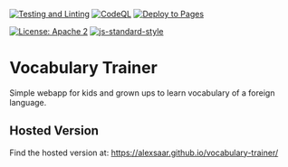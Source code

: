 [![Testing and Linting](https://github.com/alexsaar/vocabulary-trainer/actions/workflows/tests.yml/badge.svg)](https://github.com/alexsaar/vocabulary-trainer/actions/workflows/tests.yml)
[![CodeQL](https://github.com/alexsaar/vocabulary-trainer/actions/workflows/codeql.yml/badge.svg)](https://github.com/alexsaar/vocabulary-trainer/actions/workflows/codeql.yml)
[![Deploy to Pages](https://github.com/alexsaar/vocabulary-trainer/actions/workflows/static.yml/badge.svg)](https://github.com/alexsaar/vocabulary-trainer/actions/workflows/static.yml)

[![License: Apache 2](https://img.shields.io/badge/License-Apache%202-blue.svg)](https://github.com/alexsaar/vocabulary-trainer/blob/main/LICENSE)
[![js-standard-style](https://img.shields.io/badge/code%20style-standard-brightgreen.svg)](http://standardjs.com)

# Vocabulary Trainer
Simple webapp for kids and grown ups to learn vocabulary of a foreign language.

## Hosted Version

Find the hosted version at: https://alexsaar.github.io/vocabulary-trainer/
